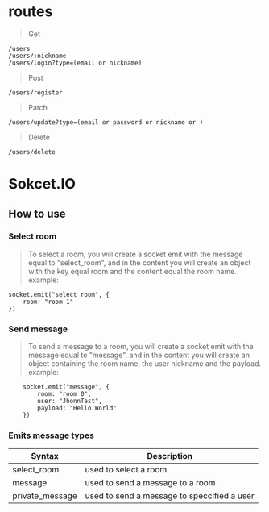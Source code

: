 # routes 

  > Get
  ```
  /users
  /users/:nickname
  /users/login?type=(email or nickname)
  ```

  > Post
  ```
  /users/register
  ```

  > Patch
  ```
  /users/update?type=(email or password or nickname or )
  ```

  > Delete
  ```
  /users/delete
  ```
    
# Sokcet.IO
## How to use
### Select room

> To select a room, you will create a socket emit with the message equal to "select_room", and in the content you will create an object with the key equal room and the content equal the room name. example:

```
socket.emit("select_room", {
    room: "room 1"
})
```

### Send message
> To send a message to a room, you will create a socket emit with the message equal to "message", and in the content you will create an object containing the room name, the user nickname and the payload. example:

```
    socket.emit("message", {
        room: "room 0",
        user: "JhonnTest",
        payload: "Hello World"
    })
```


### Emits message types
| Syntax        | Description |
| -----------   | ----------- |
| select_room   | used to select a room |
| message       | used to send a message to a room  |
| private_message | used to send a message to speccified a user |
